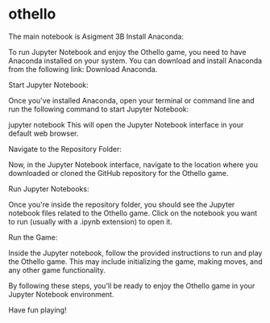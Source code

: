 # othello
The main notebook is Asigment 3B
Install Anaconda:

To run Jupyter Notebook and enjoy the Othello game, you need to have Anaconda installed on your system. You can download and install Anaconda from the following link: Download Anaconda.

Start Jupyter Notebook:

Once you've installed Anaconda, open your terminal or command line and run the following command to start Jupyter Notebook:


jupyter notebook
This will open the Jupyter Notebook interface in your default web browser.

Navigate to the Repository Folder:

Now, in the Jupyter Notebook interface, navigate to the location where you downloaded or cloned the GitHub repository for the Othello game.

Run Jupyter Notebooks:

Once you're inside the repository folder, you should see the Jupyter notebook files related to the Othello game. Click on the notebook you want to run (usually with a .ipynb extension) to open it.

Run the Game:

Inside the Jupyter notebook, follow the provided instructions to run and play the Othello game. This may include initializing the game, making moves, and any other game functionality.

By following these steps, you'll be ready to enjoy the Othello game in your Jupyter Notebook environment.

Have fun playing!